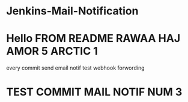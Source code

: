 # Jenkins-Mail-Notification
# Hello FROM README RAWAA HAJ AMOR 5 ARCTIC 1 
every commit send email notif 
test webhook forwording 
# TEST COMMIT  MAIL NOTIF NUM 3
